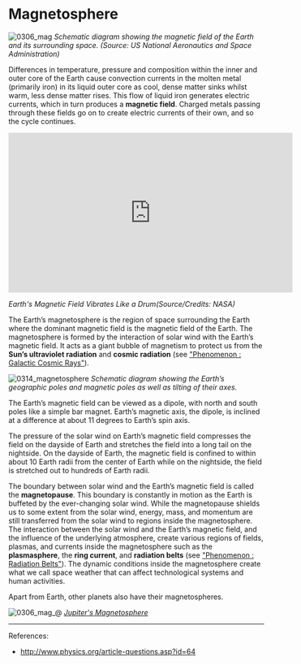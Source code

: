 # Magnetosphere

![0306_mag](./static/magnetosphere_en.png)
*Schematic diagram showing the magnetic field of the Earth and its surrounding space. (Source: US National Aeronautics and Space Administration)*

Differences in temperature, pressure and composition within the inner and outer core of the Earth cause convection currents in the molten metal (primarily iron) in its liquid outer core as cool, dense matter sinks whilst warm, less dense matter rises.  This flow of liquid iron generates electric currents, which in turn produces a **magnetic field**.  Charged metals passing through these fields go on to create electric currents of their own, and so the cycle continues. 

<iframe width="560" height="315" src="https://www.youtube.com/embed/iVSD9x598jw" frameborder="0" allow="accelerometer; autoplay; encrypted-media; gyroscope; picture-in-picture" allowfullscreen></iframe>

*Earth's Magnetic Field Vibrates Like a Drum(Source/Credits: NASA)*

The Earth’s magnetosphere is the region of space surrounding the Earth where the dominant magnetic field is the magnetic field of the Earth. The magnetosphere is formed by the interaction of solar wind with the Earth’s magnetic field.  It acts as a giant bubble of magnetism to protect us from the **Sun’s ultraviolet radiation** and **cosmic radiation** (see ["Phenomenon : Galactic Cosmic Rays"](#/en/section/phenomena/galactic-cosmic-rays)).

![0314_magnetosphere](./static/earth_mag_en.png)
*Schematic diagram showing the Earth’s geographic poles and magnetic poles as well as tilting of their axes.*

The Earth’s magnetic field can be viewed as a dipole, with north and south poles like a simple bar magnet. Earth’s magnetic axis, the dipole, is inclined at a difference at about 11 degrees to Earth’s spin axis. 

The pressure of the solar wind on Earth’s magnetic field compresses the field on the dayside of Earth and stretches the field into a long tail on the nightside. On the dayside of Earth, the magnetic field is confined to within about 10 Earth radii from the center of Earth while on the nightside, the field is stretched out to hundreds of Earth radii.

The boundary between solar wind and the Earth’s magnetic field is called the **magnetopause**. This boundary is constantly in motion as the Earth is buffeted by the ever-changing solar wind. While the magnetopause shields us to some extent from the solar wind, energy, mass, and momentum are still transferred from the solar wind to regions inside the magnetosphere. The interaction between the solar wind and the Earth’s magnetic field, and the influence of the underlying atmosphere, create various regions of fields, plasmas, and currents inside the magnetosphere such as the **plasmasphere**, the **ring current**, and **radiation belts** (see ["Phenomenon : Radiation Belts"](#/en/section/phenomena/radiation-belt)). The dynamic conditions inside the magnetosphere create what we call space weather that can affect technological systems and human activities.

Apart from Earth, other planets also have their magnetospheres.

![0306_mag_@](./static/0306_mag_@.jpg)
*[Jupiter's Magnetosphere](http://planetaryexploration-net.planetpatriot.net/jupiter/io/jupiter%27s_magnetosphere.html)*

---

References:

- http://www.physics.org/article-questions.asp?id=64
